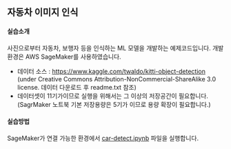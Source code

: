 ## 자동차 이미지 인식

#### 실습소개

사진으로부터 자동차, 보행자 등을 인식하는 ML 모델을 개발하는 예제코드입니다. 개발환경은 AWS SageMaker를 사용하였습니다.

- 데이터 소스 : https://www.kaggle.com/twaldo/kitti-object-detection (under Creative Commons Attribution-NonCommercial-ShareAlike 3.0 license. 데이터 다운로드 후 readme.txt 참조)
- 데이터셋이 11기가이므로 실행을 위해서는 그 이상의 저장공간이 필요합니다. (SagrMaker 노트북 기본 저장용량은 5기가 이므로 용량 확장이 필요합니다.)

#### 실습방법

SageMaker가 연결 가능한 환경에서 [car-detect.ipynb](car-detect.ipynb) 파일을 실행합니다.



